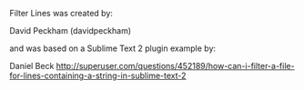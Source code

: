 Filter Lines was created by:

David Peckham (davidpeckham)

and was based on a Sublime Text 2 plugin example by:

Daniel Beck
http://superuser.com/questions/452189/how-can-i-filter-a-file-for-lines-containing-a-string-in-sublime-text-2